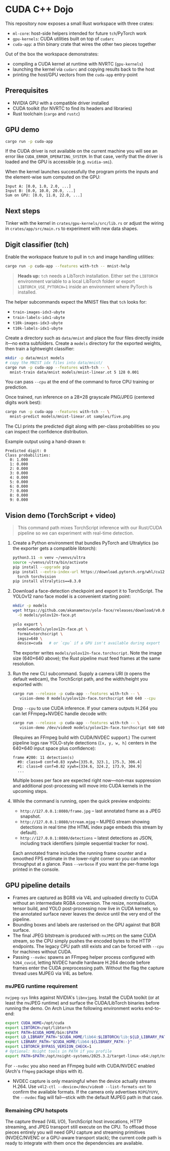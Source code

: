 # CUDA C++ Dojo

This repository now exposes a small Rust workspace with three crates:

- `ml-core`: host-side helpers intended for future `tch`/PyTorch work
- `gpu-kernels`: CUDA utilities built on top of `cudarc`
- `cuda-app`: a thin binary crate that wires the other two pieces together

Out of the box the workspace demonstrates:

- compiling a CUDA kernel at runtime with NVRTC (`gpu-kernels`)
- launching the kernel via `cudarc` and copying results back to the host
- printing the host/GPU vectors from the `cuda-app` entry-point

## Prerequisites

- NVIDIA GPU with a compatible driver installed
- CUDA toolkit (for NVRTC to find its headers and libraries)
- Rust toolchain (`cargo` and `rustc`)

## GPU demo

```bash
cargo run -p cuda-app
```

If the CUDA driver is not available on the current machine you will see an error like `CUDA_ERROR_OPERATING_SYSTEM`. In that case, verify that the driver is loaded and the GPU is accessible (e.g. `nvidia-smi`).

When the kernel launches successfully the program prints the inputs and the element-wise
sum computed on the GPU:

```
Input A: [0.0, 1.0, 2.0, ...]
Input B: [0.0, 10.0, 20.0, ...]
Sum on GPU: [0.0, 11.0, 22.0, ...]
```

## Next steps

Tinker with the kernel in `crates/gpu-kernels/src/lib.rs` or adjust the wiring in
`crates/app/src/main.rs` to experiment with new data shapes.

## Digit classifier (tch)

Enable the workspace feature to pull in `tch` and image handling utilities:

```bash
cargo run -p cuda-app --features with-tch -- mnist-help
```

> **Heads up:** `tch` needs a LibTorch installation. Either set the `LIBTORCH`
> environment variable to a local LibTorch folder or export
> `LIBTORCH_USE_PYTORCH=1` inside an environment where PyTorch is installed.

The helper subcommands expect the MNIST files that `tch` looks for:

- `train-images-idx3-ubyte`
- `train-labels-idx1-ubyte`
- `t10k-images-idx3-ubyte`
- `t10k-labels-idx1-ubyte`

Create a directory such as `data/mnist` and place the four files directly inside
it—no extra subfolders. Create a `models` directory for the exported weights,
then train a lightweight classifier:

```bash
mkdir -p data/mnist models
# copy the MNIST idx files into data/mnist/
cargo run -p cuda-app --features with-tch -- \
  mnist-train data/mnist models/mnist-linear.ot 5 128 0.001
```

You can pass `--cpu` at the end of the command to force CPU training or
prediction.

Once trained, run inference on a 28×28 grayscale PNG/JPEG (centered digits work
best):

```bash
cargo run -p cuda-app --features with-tch -- \
  mnist-predict models/mnist-linear.ot samples/five.png
```

The CLI prints the predicted digit along with per-class probabilities so you can
inspect the confidence distribution.

Example output using a hand-drawn `0`:

```
Predicted digit: 0
Class probabilities:
  0: 1.000
  1: 0.000
  2: 0.000
  3: 0.000
  4: 0.000
  5: 0.000
  6: 0.000
  7: 0.000
  8: 0.000
  9: 0.000
```

## Vision demo (TorchScript + video)

> This command path mixes TorchScript inference with our Rust/CUDA pipeline so
> we can experiment with real-time detection.

1. Create a Python environment that bundles PyTorch and Ultralytics (so the
   exporter gets a compatible libtorch):

   ```bash
   python3.11 -m venv ~/venvs/ultra
   source ~/venvs/ultra/bin/activate
   pip install --upgrade pip
   pip install --extra-index-url https://download.pytorch.org/whl/cu124 \
     torch torchvision
   pip install ultralytics==8.3.0
   ```

2. Download a face-detection checkpoint and export it to TorchScript. The
   YOLOv12 nano face model is a convenient starting point:

   ```bash
   mkdir -p models
   wget https://github.com/akanametov/yolo-face/releases/download/v0.0.0/yolov12n-face.pt \
     -O models/yolov12n-face.pt

   yolo export \
     model=models/yolov12n-face.pt \
     format=torchscript \
     imgsz=640 \
     device=cuda   # or `cpu` if a GPU isn't available during export
   ```

   The exporter writes `models/yolov12n-face.torchscript`. Note the image size
   (640×640 above); the Rust pipeline must feed frames at the same resolution.

3. Run the new CLI subcommand. Supply a camera URI (`0` opens the default
   webcam), the TorchScript path, and the width/height you exported with:

   ```bash
   cargo run --release -p cuda-app --features with-tch -- \
      vision-demo 0 models/yolov12n-face.torchscript 640 640 --cpu
   ```

   Drop `--cpu` to use CUDA inference. If your camera outputs H.264 you can let
   FFmpeg+NVDEC handle decode with:

   ```bash
   cargo run --release -p cuda-app --features with-tch -- \
      vision-demo /dev/video0 models/yolov12n-face.torchscript 640 640 --nvdec
   ```

   (Requires an FFmpeg build with CUDA/NVDEC support.) The current pipeline
   logs raw YOLO-style detections (`[x, y, w, h]` centers in the 640×640 input
   space plus confidence):

   ```text
   frame #200: 11 detection(s)
     #0: class=0 conf=0.83 xywh=[335.0, 323.1, 175.3, 306.4]
     #1: class=0 conf=0.82 xywh=[334.6, 324.2, 173.9, 304.9]
     ...
   ```

   Multiple boxes per face are expected right now—non‑max suppression and
   additional post-processing will move into CUDA kernels in the upcoming steps.

4. While the command is running, open the quick preview endpoints:

   - `http://127.0.0.1:8080/frame.jpg` – last annotated frame as a JPEG snapshot.
   - `http://127.0.0.1:8080/stream.mjpg` – MJPEG stream showing detections in
     real time (the HTML index page embeds this stream by default).
   - `http://127.0.0.1:8080/detections` – latest detections as JSON, including
     track identifiers (simple sequential tracker for now).

   Each annotated frame includes the running frame counter and a smoothed FPS
   estimate in the lower-right corner so you can monitor throughput at a glance.
   Pass `--verbose` if you want the per-frame logs printed in the console.

## GPU pipeline details

- Frames are captured as BGR8 via V4L and uploaded directly to CUDA without an
  intermediate RGBA conversion. The resize, normalisation, tensor build, and
  YOLO post-processing now live in CUDA kernels, so the annotated surface never
  leaves the device until the very end of the pipeline.
- Bounding boxes and labels are rasterised on the GPU against that BGR surface.
- The final JPEG bitstream is produced with `nvJPEG` on the same CUDA stream, so
  the CPU simply pushes the encoded bytes to the HTTP endpoints. The legacy CPU
  path still exists and can be forced with `--cpu` for machines without CUDA.
- Passing `--nvdec` spawns an FFmpeg helper process configured with
  `h264_cuvid`, letting NVDEC handle hardware H.264 decode before frames enter
  the CUDA preprocessing path. Without the flag the capture thread uses MJPEG
  via V4L as before.

### nvJPEG runtime requirement

`nvjpeg-sys` links against NVIDIA's `libnvjpeg`. Install the CUDA toolkit (or at
least the nvJPEG runtime) and surface the CUDA/LibTorch binaries before running
the demo. On Arch Linux the following environment works end-to-end:

```bash
export CUDA_HOME=/opt/cuda
export LIBTORCH=/opt/libtorch
export PATH=$CUDA_HOME/bin:$PATH
export LD_LIBRARY_PATH="$CUDA_HOME/lib64:$LIBTORCH/lib:${LD_LIBRARY_PATH:-}"
export LIBRARY_PATH="$CUDA_HOME/lib64:${LIBRARY_PATH:-}"
export LIBTORCH_BYPASS_VERSION_CHECK=1
# Optional: Nsight tools in PATH if you profile
export PATH=$PATH:/opt/nsight-systems/2025.3.2/target-linux-x64:/opt/nsight-compute/2025.3.1
```

For `--nvdec` you also need an FFmpeg build with CUDA/NVDEC enabled (Arch's
`ffmpeg` package ships with it).

- NVDEC capture is only meaningful when the device actually streams H.264. Use
  `v4l2-ctl --device=/dev/video0 --list-formats-ext` to confirm the available
  formats. If the camera only advertises `MJPG`/`YUYV`, the `--nvdec` flag will
  fail—stick with the default MJPEG path in that case.

### Remaining CPU hotspots

The capture thread (V4L I/O), TorchScript host invocations, HTTP streaming, and
JPEG transport still execute on the CPU. To offload those pieces entirely you
will need GPU capture and streaming primitives (NVDEC/NVENC or a GPU-aware
transport stack); the current code path is ready to integrate with them once the
dependencies are available.
